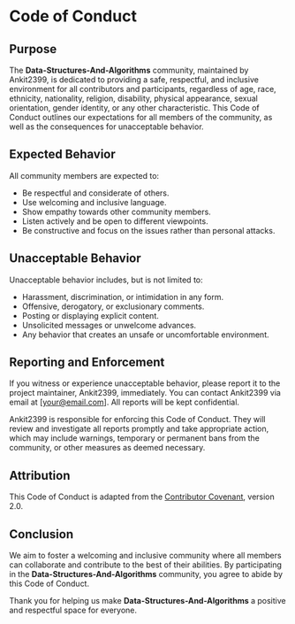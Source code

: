 # Code of Conduct

## Purpose

The **Data-Structures-And-Algorithms** community, maintained by Ankit2399, is dedicated to providing a safe, respectful, and inclusive environment for all contributors and participants, regardless of age, race, ethnicity, nationality, religion, disability, physical appearance, sexual orientation, gender identity, or any other characteristic. This Code of Conduct outlines our expectations for all members of the community, as well as the consequences for unacceptable behavior.

## Expected Behavior

All community members are expected to:

- Be respectful and considerate of others.
- Use welcoming and inclusive language.
- Show empathy towards other community members.
- Listen actively and be open to different viewpoints.
- Be constructive and focus on the issues rather than personal attacks.

## Unacceptable Behavior

Unacceptable behavior includes, but is not limited to:

- Harassment, discrimination, or intimidation in any form.
- Offensive, derogatory, or exclusionary comments.
- Posting or displaying explicit content.
- Unsolicited messages or unwelcome advances.
- Any behavior that creates an unsafe or uncomfortable environment.

## Reporting and Enforcement

If you witness or experience unacceptable behavior, please report it to the project maintainer, Ankit2399, immediately. You can contact Ankit2399 via email at [your@email.com]. All reports will be kept confidential.

Ankit2399 is responsible for enforcing this Code of Conduct. They will review and investigate all reports promptly and take appropriate action, which may include warnings, temporary or permanent bans from the community, or other measures as deemed necessary.

## Attribution

This Code of Conduct is adapted from the [Contributor Covenant](https://www.contributor-covenant.org/version/2/0/code_of_conduct/), version 2.0.

## Conclusion

We aim to foster a welcoming and inclusive community where all members can collaborate and contribute to the best of their abilities. By participating in the **Data-Structures-And-Algorithms** community, you agree to abide by this Code of Conduct.

Thank you for helping us make **Data-Structures-And-Algorithms** a positive and respectful space for everyone.
